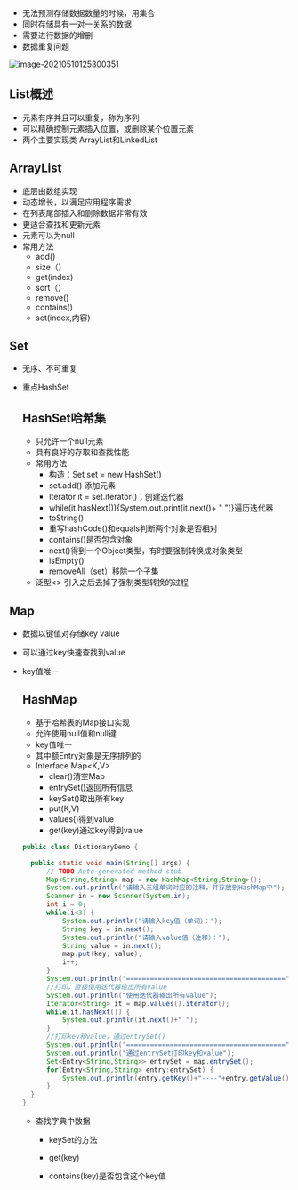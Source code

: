 + 无法预测存储数据数量的时候，用集合
+ 同时存储具有一对一关系的数据
+ 需要进行数据的增删
+ 数据重复问题

![image-20210510125300351](C:\Users\15200\AppData\Roaming\Typora\typora-user-images\image-20210510125300351.png)



## List概述

+ 元素有序并且可以重复，称为序列
+ 可以精确控制元素插入位置，或删除某个位置元素
+ 两个主要实现类 ArrayList和LinkedList

## ArrayList

+ 底层由数组实现
+ 动态增长，以满足应用程序需求
+ 在列表尾部插入和删除数据非常有效
+ 更适合查找和更新元素
+ 元素可以为null
+ 常用方法
  + add()
  + size（）
  + get(index)
  + sort（）
  + remove()
  + contains()
  + set(index,内容)

## Set

+ 无序、不可重复

+ 重点HashSet

  ## HashSet哈希集

  + 只允许一个null元素
  + 具有良好的存取和查找性能
  + 常用方法
    + 构造：Set set = new HashSet()
    + set.add() 添加元素 
    + Iterator it = set.iterator()；创建迭代器
    + while(it.hasNext()){System.out.print(it.next()+ " ")}遍历迭代器
    + toString()
    + 重写hashCode()和equals判断两个对象是否相对 
    + contains()是否包含对象
    + next()得到一个Object类型，有时要强制转换成对象类型
    + isEmpty()
    + removeAll（set）移除一个子集
  + 泛型<> 引入之后去掉了强制类型转换的过程

## Map

+ 数据以键值对存储key value

+ 可以通过key快速查找到value

+ key值唯一

  ## HashMap

  + 基于哈希表的Map接口实现
  + 允许使用null值和null键
  + key值唯一
  + 其中额Entry对象是无序排列的
  + Interface Map<K,V>
    + clear()清空Map
    + entrySet()返回所有信息
    + keySet()取出所有key
    + put(K,V)
    + values()得到value
    + get(key)通过key得到value

  ```java
  public class DictionaryDemo {
  
  	public static void main(String[] args) {
  		// TODO Auto-generated method stub
  		Map<String,String> map = new HashMap<String,String>();
  		System.out.println("请输入三组单词对应的注释，并存放到HashMap中");
  		Scanner in = new Scanner(System.in);
  		int i = 0;
  		while(i<3) {
  			System.out.println("请输入key值（单词）：");
  			String key = in.next();
  			System.out.println("请输入value值（注释）：");
  			String value = in.next();
  			map.put(key, value);
  			i++;
  		}
  		System.out.println("========================================");
  		//打印，直接使用迭代器输出所有value
  		System.out.println("使用迭代器输出所有value");
  		Iterator<String> it = map.values().iterator(); 
  		while(it.hasNext()) {
  			System.out.println(it.next()+" ");
  		}
  		//打印key和value，通过entrySet()
  		System.out.println("========================================");
  		System.out.println("通过entrySet打印key和value");
  		Set<Entry<String,String>> entrySet = map.entrySet();
  		for(Entry<String,String> entry:entrySet) {
  			System.out.println(entry.getKey()+"----"+entry.getValue());
  		}	
  	}
  }
  ```

  + 查找字典中数据

    + keySet的方法

    + get(key)

    + contains(key)是否包含这个key值

      